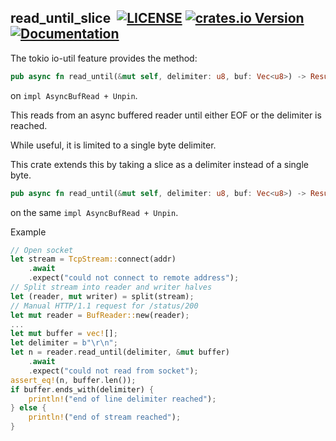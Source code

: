 ## read_until_slice &nbsp;[![LICENSE](https://img.shields.io/badge/license-MIT-blue.svg)](LICENSE) [![crates.io Version](https://img.shields.io/crates/v/read_until_slice.svg)](https://crates.io/crates/read_until_slice) [![Documentation](https://docs.rs/read_until_slice/badge.svg)](https://docs.rs/read_until_slice)

The tokio io-util feature provides the method:
```rust
pub async fn read_until(&mut self, delimiter: u8, buf: Vec<u8>) -> Result<usize>
```
on `impl AsyncBufRead + Unpin`.

This reads from an async buffered reader until either EOF or the delimiter is reached.

While useful, it is limited to a single byte delimiter.

This crate extends this by taking a slice as a delimiter instead of a single byte.

```rust
pub async fn read_until(&mut self, delimiter: u8, buf: Vec<u8>) -> Result<usize>
```
on the same `impl AsyncBufRead + Unpin`.

Example

```rust
// Open socket
let stream = TcpStream::connect(addr)
    .await
    .expect("could not connect to remote address");
// Split stream into reader and writer halves
let (reader, mut writer) = split(stream);
// Manual HTTP/1.1 request for /status/200
let mut reader = BufReader::new(reader);
...
let mut buffer = vec![];
let delimiter = b"\r\n";
let n = reader.read_until(delimiter, &mut buffer)
    .await
    .expect("could not read from socket");
assert_eq!(n, buffer.len());
if buffer.ends_with(delimiter) {
    println!("end of line delimiter reached");
} else {
    println!("end of stream reached");
}
```
